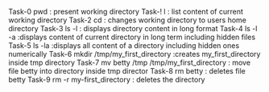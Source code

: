 Task-0    pwd : present working directory
Task-!    l : list content of current working directory
Task-2    cd : changes working directory to users home directory
Task-3    ls -l : displays directory content in long format
Task-4    ls -l -a :displays content of current directory in long term including hidden files
Task-5    ls -la  :displays all content of a directory including hidden ones numerically
Task-6    mkdir /tmp/my_first_directory :creates my_first_directory inside tmp directory
Task-7    mv betty /tmp /tmp/my_first_directory : move file betty into directory inside tmp director
Task-8    rm betty  : deletes file betty
Task-9    rm -r my-first_directory  : deletes the directory
